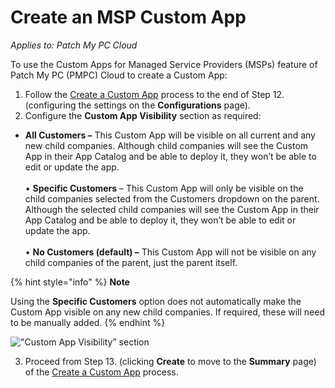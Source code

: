 # Create an MSP Custom App

_Applies to: Patch My PC Cloud_

To use the Custom Apps for Managed Service Providers (MSPs) feature of Patch My PC (PMPC) Cloud to create a Custom App:

1. Follow the [Create a Custom App](../../custom-apps/create-a-custom-app/) process to the end of Step 12. (configuring the settings on the **Configurations** page).
2. Configure the **Custom App Visibility** section as required:

* **All Customers –** This Custom App will be visible on all current and any new child companies. Although child companies will see the Custom App in their App Catalog and be able to deploy it, they won’t be able to edit or update the app.\
  \
  • **Specific Customers** – This Custom App will only be visible on the child companies selected from the Customers dropdown on the parent. Although the selected child companies will see the Custom App in their App Catalog and be able to deploy it, they won’t be able to edit or update the app.\
  \
  • **No Customers (default) –** This Custom App will not be visible on any child companies of the parent, just the parent itself.

{% hint style="info" %}
**Note**

Using the **Specific Customers** option does not automatically make the Custom App visible on any new child companies. If required, these will need to be manually added.
{% endhint %}

![&#x22;Custom App Visibility” section](/_images/image-%28345%29.png-"&#x22;Custom-App-Visibility\"-section" "&#x22;Custom App Visibility” section")

3. Proceed from Step 13. (clicking **Create** to move to the **Summary** page) of the [Create a Custom App](../../custom-apps/create-a-custom-app/) process.
